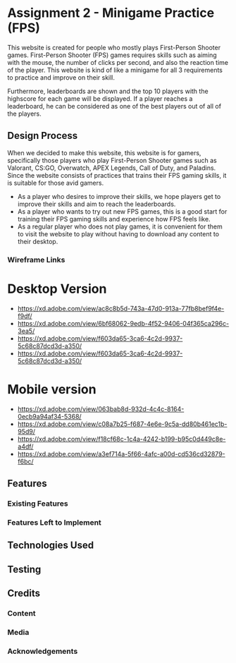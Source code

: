 # Assignment 2 - Minigame Practice (FPS)
This website is created for people who mostly plays First-Person Shooter games. First-Person Shooter (FPS) games requires skills such as aiming with the mouse, the number of clicks per second, and also the reaction time of the player. This website is kind of like a minigame for all 3 requirements to practice and improve on their skill. 

Furthermore, leaderboards are shown and the top 10 players with the highscore for each game will be displayed. If a player reaches a leaderboard, he can be considered as one of the best players out of all of the players. 

## Design Process
When we decided to make this website, this website is for gamers, specifically those players who play First-Person Shooter games such as Valorant, CS:GO, Overwatch, APEX Legends, Call of Duty, and Paladins. Since the website consists of practices that trains their FPS gaming skills, it is suitable for those avid gamers.

- As a player who desires to improve their skills, we hope players get to improve their skills and aim to reach the leaderboards.
- As a player who wants to try out new FPS games, this is a good start for training their FPS gaming skills and experience how FPS feels like.
- As a regular player who does not play games, it is convenient for them to visit the website to play without having to download any content to their desktop. 
### Wireframe Links
# Desktop Version
- https://xd.adobe.com/view/ac8c8b5d-743a-47d0-913a-77fb8bef9f4e-f9df/
- https://xd.adobe.com/view/6bf68062-9edb-4f52-9406-04f365ca296c-3ea5/
- https://xd.adobe.com/view/f603da65-3ca6-4c2d-9937-5c68c87dcd3d-a350/
- https://xd.adobe.com/view/f603da65-3ca6-4c2d-9937-5c68c87dcd3d-a350/
# Mobile version
- https://xd.adobe.com/view/063bab8d-932d-4c4c-8164-0ecb9a94af34-5368/
- https://xd.adobe.com/view/c08a7b25-f687-4e6e-9c5a-dd80b461ec1b-95d9/
- https://xd.adobe.com/view/f18cf68c-1c4a-4242-b199-b95c0d449c8e-a4df/
- https://xd.adobe.com/view/a3ef714a-5f66-4afc-a00d-cd536cd32879-f6bc/
## Features

### Existing Features

### Features Left to Implement
## Technologies Used

## Testing


## Credits
### Content

### Media

### Acknowledgements
